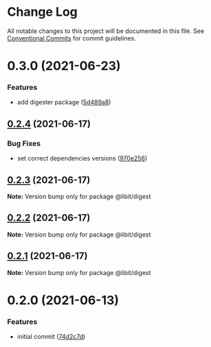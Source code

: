 # Change Log

All notable changes to this project will be documented in this file.
See [Conventional Commits](https://conventionalcommits.org) for commit guidelines.

# 0.3.0 (2021-06-23)


### Features

* add digester package ([5d489a8](https://gitr.net/mindary/libit/commits/5d489a8a35aabecfec0bd4b0a2df263e78fb20ff))





## [0.2.4](https://gitr.net/mindary/libit/compare/@libit/digest@0.2.3...@libit/digest@0.2.4) (2021-06-17)


### Bug Fixes

* set correct dependencies versions ([970e256](https://gitr.net/mindary/libit/commits/970e256621821145136bfbbd7d1b0ffdfa3e7579))





## [0.2.3](https://gitr.net/mindary/libit/compare/@libit/digest@0.2.2...@libit/digest@0.2.3) (2021-06-17)

**Note:** Version bump only for package @libit/digest





## [0.2.2](https://gitr.net/mindary/libit/compare/@libit/digest@0.2.1...@libit/digest@0.2.2) (2021-06-17)

**Note:** Version bump only for package @libit/digest





## [0.2.1](https://gitr.net/mindary/libit/compare/@libit/digest@0.2.0...@libit/digest@0.2.1) (2021-06-17)

**Note:** Version bump only for package @libit/digest





# 0.2.0 (2021-06-13)


### Features

* initial commit ([74d2c7d](https://gitr.net/mindary/libit/commits/74d2c7de8e5e240070ea580782e6a009e16cf4eb))
